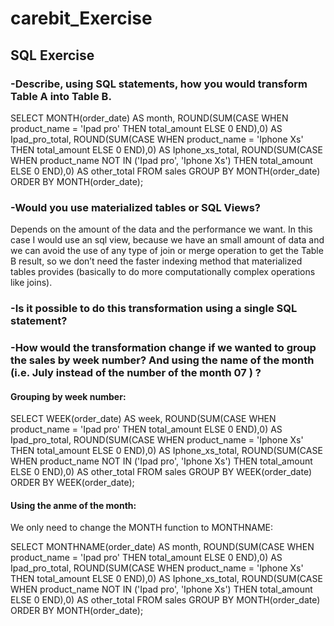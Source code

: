 # carebit_Exercise

## SQL Exercise

### -Describe, using SQL statements, how you would transform Table A into Table B. 

SELECT
MONTH(order_date) AS month,
ROUND(SUM(CASE WHEN product_name = 'Ipad pro' THEN total_amount ELSE 0 END),0) AS Ipad_pro_total,
ROUND(SUM(CASE WHEN product_name = 'Iphone Xs' THEN total_amount ELSE 0 END),0) AS Iphone_xs_total,
ROUND(SUM(CASE WHEN product_name NOT IN ('Ipad pro', 'Iphone Xs') THEN total_amount ELSE 0 END),0) AS other_total
FROM sales
GROUP BY MONTH(order_date)
ORDER BY MONTH(order_date);

### -Would you use materialized tables or SQL Views? 

Depends on the amount of the data and the performance we want. In this case I would use an sql view, because we have an small amount of data and we can avoid the use of any type of join or merge operation to get the Table B result, so we don’t need the faster indexing method that materialized tables provides (basically to do more computationally complex operations like joins).

### -Is it possible to do this transformation using a single SQL statement? 



### -How would the transformation change if we wanted to group the sales by week number? And using the name of the month (i.e. July instead of the number of the month 07 ) ?

#### Grouping by week number:

SELECT
WEEK(order_date) AS week,
ROUND(SUM(CASE WHEN product_name = 'Ipad pro' THEN total_amount ELSE 0 END),0) AS Ipad_pro_total,
ROUND(SUM(CASE WHEN product_name = 'Iphone Xs' THEN total_amount ELSE 0 END),0) AS Iphone_xs_total,
ROUND(SUM(CASE WHEN product_name NOT IN ('Ipad pro', 'Iphone Xs') THEN total_amount ELSE 0 END),0) AS other_total
FROM sales
GROUP BY WEEK(order_date)
ORDER BY WEEK(order_date);

#### Using the anme of the month:

We only need to change the MONTH function to MONTHNAME:

SELECT
MONTHNAME(order_date) AS month,
ROUND(SUM(CASE WHEN product_name = 'Ipad pro' THEN total_amount ELSE 0 END),0) AS Ipad_pro_total,
ROUND(SUM(CASE WHEN product_name = 'Iphone Xs' THEN total_amount ELSE 0 END),0) AS Iphone_xs_total,
ROUND(SUM(CASE WHEN product_name NOT IN ('Ipad pro', 'Iphone Xs') THEN total_amount ELSE 0 END),0) AS other_total
FROM sales
GROUP BY MONTH(order_date)
ORDER BY MONTH(order_date);


